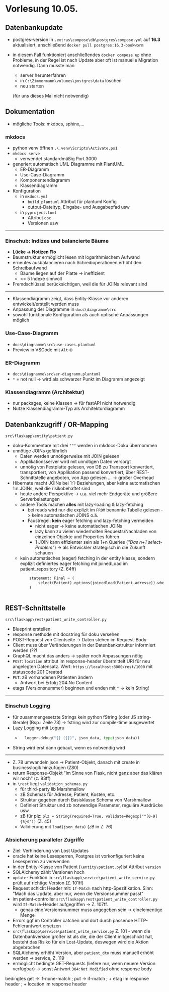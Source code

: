 # Vorlesung 10.05.
## Datenbankupdate
- postgres-version in `.extras\compose\db\postgres\compose.yml` auf **16.3** aktualisiert, anschließend `docker pull postgres:16.3-bookworm`
- in diesem Fall funktioniert anschließendes `docker compose up` ohne Probleme, in der Regel ist nach Update aber oft ist manuelle Migration notwendig. Dann müsste man
    - server herunterfahren
    - in ``C:\Zimmermann\volumes\postgres\data`` löschen
    - neu starten

    (für uns dieses Mal nicht notwendig)

## Dokumentation
- mögliche Tools: mkdocs, sphinx,...
### mkdocs
- python venv öffnen `.\.venv\Scripts\Activate.ps1`
- `mkdocs serve`
    - verwendet standardmäßig Port 3000
- generiert automatisch UML-Diagramme mit PlantUML
    - ER-Diagramm
    - Use-Case-Diagramm
    - Komponentendiagramm
    - Klassendiagramm
- Konfiguration
    - in `mkdocs.yml`
        - ``build_plantuml`` Attribut für plantuml Konfig  
        - output-Dateityp, Eingabe- und Ausgabepfad usw
    - in ``pyproject.toml``
        - Attribut ``doc``
        - Versionen usw
---
### Einschub: Indizes und balancierte Bäume
- **Lücke -> Notizen Flo**
- Baumstruktur ermöglicht lesen mit logarithmischem Aufwand
- erneutes ausbalancieren nach Schreiboperationen erhöht den Schreibaufwand
    - Bäume liegen auf der Platte -> ineffizient
    - <= 5 Indexe sinnvoll
- Fremdschlüssel berücksichtigen, weil die für JOINs relevant sind
---
- Klassendiagramm zeigt, dass Entity-Klasse vor anderen entwickelt/erstellt werden muss
- Anpassung der Diagramme in ``docs\diagramme\src``
- sowohl funktionale Konfiguration als auch optische Anpassungen möglich
### Use-Case-Diagramm
- `docs\diagramme\src\use-cases.plantuml`
- Preview in VSCode mit ``Alt+D``
### ER-Diagramm
- ``docs\diagramme\src\er-diagramm.plantuml``
- ``*`` = not null -> wird als schwarzer Punkt im Diagramm angezeigt 
### Klassendiagramm (Architektur)
- nur packages, keine Klassen -> für fastAPI nicht notwendig
- Nutze Klassendiagramm-Typ als Architekturdiagramm

## Datenbankzugriff / OR-Mapping
``src\flaskapp\entity\patient.py``
- doku-Kommentare mit drei `"""` werden in mkdocs-Doku übernommen 
- unnötige JOINs gefährlich
    - Daten werden unnötigerweise mit JOIN gelesen
    - Applikationsserver wird mit unnötigen Daten versorgt
    - unnötig von Festplatte gelesen, von DB zu Transport konvertiert, transportiert, von Applikation passend konvertiert, über REST-Schnittstelle angeboten, von App gelesen ... -> großer Overhead
- Hibernate macht JOINs bei 1:1-Beziehungen, aber keine automatischen 1:n JOINs, weil die risikobehaftet sind
    - heute andere Perspektive -> u.a. viel mehr Endgeräte und größere Serverbelastungen
    - andere Tools machen **alles** mit lazy-loading & lazy-fetching
        - bei reads wird nur die explizit im ``FROM`` benannte Tabelle gelesen -> keine automatischen JOINS o.ä.
        - Faustregel: **kein** eager fetching und lazy-fetching vermeiden
            - nicht eager -> keine automatischen JOINs
            - lazy kann zu vielen wiederholten Requests/Nachladen von einzelnen Objekte und Properties führen
            - 1 JOIN kann effizienter sein als 1+n Queries (*"Das n+1 select-Problem"*) -> als Entwickler strategisch in die Zukunft schauen
    - kein automatisches (eager) fetching in der entity klasse, sondern explizit definiertes eager fetching mit joinedLoad im patient_repository (Z. 64ff)
        ```python
            statement: Final = (
                select(Patient).options(joinedload(Patient.adresse)).where(Patient.id == id) # joinedLoad ist inner-JOIN
            )
            
        ```
## REST-Schnittstelle
`src\flaskapp\rest\patient_write_controller.py`
- Blueprint erstellen
- response methode mit docstring für doku versehen
- POST-Request von Clientseite -> Daten stehen im Request-Body
- Client muss über Veränderungen in der Datenbankstruktur informiert werden *(??)*
- GraphQL macht das anders -> später noch Anpassungen nötig
- ``POST``: ``location`` attribut im response-header übermittelt URI für neu angelegten Datensatz. Wert: `https://localhost:8000/rest/1000` mit statuscode 201:Created
- ``PUT``: zB vorhandenen Patienten ändern
    - Antwort bei Erfolg 204:No Content
- etags (Versionsnummer) beginnen und enden mit ``"`` -> kein String!
---
### Einschub Logging
- für zusammengesetzte Strings kein python fString (oder JS string-literale) (Bsp.: Zeile 73) -> fstring wird zur compile-time ausgewertet
- Lazy  Logging mit Loguru
    - ```python
        logger.debug("{} ({})", json_data, type(json_data))
        ```
- String wird erst dann gebaut, wenn es notwendig wird
---
- Z. 78 umwandeln json -> Patient-Objekt, danach mit create in businesslogik hinzufügen (Z80)
- return Response-Objekt "im Sinne von Flask, nicht ganz aber das klären wir noch" (z. 83ff)
- in ``\rest`` liegt ``validation_schemas.py``
    - für third-party lib Marshmallow
    - zB Schemas für Adresse, Patient, Kosten, etc.
    - Struktur gegeben durch Basisklasse Schema von Marshmallow
    - Definiert Struktur und zb notwendige Parameter, reguläre Ausdrücke usw
    - zB für plz: `plz = String(required=True, validate=Regexp("^[0-9]{5}$"))` (Z. 45)
    - Validierung mit ``load(json_data)`` (zB in Z. 76)
### Absicherung paralleler Zugriffe 
- Ziel: Verhinderung von Lost Updates
- oracle hat keine Lesesperren, Postgres ist vorkonfiguriert keine Lesesperren zu verwenden
- in der Entity-Klasse von Patient (`\entity\patient.py`)ist Attribut ``version``
- SQLAlchemy zählt Versionen hoch
- `update`- Funktion in `src\flaskapp\service\patient_write_service.py` prüft auf richtige Version (Z. 101ff)
- Request schickt Header mit: ``If-Match`` nach http-Spezifikation. Sinn: "Mach das Update, aber nur, wenn die Versionsnummer passt"
- im patient-controller ``src\flaskapp\rest\patient_write_controller.py`` wird ``If-Match``-Header aufgegriffen -> Z. 107ff.
    - genau eine Versionsnummer muss angegeben sein -> einelementige Menge
- Errors ggf im Controller catchen und dort durch passende HTTP-Fehlerantwort ersetzen
- `src\flaskapp\service\patient_write_service.py` Z. 101   -  wenn die Datenbankversion größer ist als die, die der Client mitgeschickt hat, besteht das Risiko für ein Lost-Update, deswegen wird die Aktion abgebrochen
- SQLAlchemy erhöht Version, aber ``patient_dto`` muss manuell erhöht werden -> service, Z. 119
- ermöglicht bedingte GET-Requests (liefere nur, wenn neuere Version verfügbar) -> sonst Antwort ``304:Not Modified`` ohne response body



bedingtes get -> if-none-match ; put -> if-match ; \+ etag im response header ; \+ location im response header 
